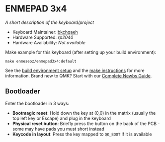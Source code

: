 # ENMEPAD 3x4

*A short description of the keyboard/project*

* Keyboard Maintainer: [bkchqaeh](https://github.com/bkchqaeh)
* Hardware Supported: *rp2040*
* Hardware Availability: *Not available*

Make example for this keyboard (after setting up your build environment):

    make enmeseoz/enmepad3x4:default

See the [build environment setup](https://docs.qmk.fm/#/getting_started_build_tools) and the [make instructions](https://docs.qmk.fm/#/getting_started_make_guide) for more information. Brand new to QMK? Start with our [Complete Newbs Guide](https://docs.qmk.fm/#/newbs).

## Bootloader

Enter the bootloader in 3 ways:

* **Bootmagic reset**: Hold down the key at (0,0) in the matrix (usually the top left key or Escape) and plug in the keyboard
* **Physical reset button**: Briefly press the button on the back of the PCB - some may have pads you must short instead
* **Keycode in layout**: Press the key mapped to `QK_BOOT` if it is available